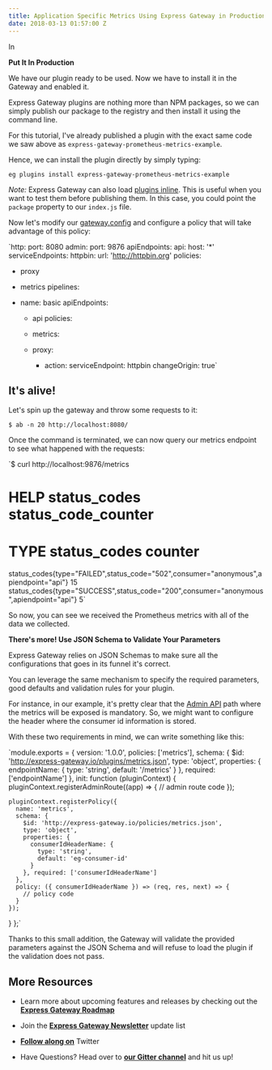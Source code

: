 ```yaml
---
title: Application Specific Metrics Using Express Gateway in Production
date: 2018-03-13 01:57:00 Z
---
```


In 

**Put It In Production**

We have our plugin ready to be used. Now we have to install it in the Gateway and enabled it.

Express Gateway plugins are nothing more than NPM packages, so we can simply publish our package to the registry and then install it using the command line.

For this tutorial, I've already published a plugin with the exact same code we saw above as `express-gateway-prometheus-metrics-example`.

Hence, we can install the plugin directly by simply typing:

`eg plugins install express-gateway-prometheus-metrics-example`

*Note:* Express Gateway can also load [plugins inline](https://github.com/XVincentX/express-gateway-prometheus-metrics-example/blob/master/gateway/config/system.config.yml#L9). This is useful when you want to test them before publishing them. In this case, you could point the `package` property to our `index.js` file.

Now let's modify our [gateway.config](https://www.express-gateway.io/docs/configuration/gateway.config.yml/) and configure a policy that will take advantage of this policy:

\`http:
port: 8080
admin:
port: 9876
apiEndpoints:
api:
host: '\*'
serviceEndpoints:
httpbin:
url: 'http://httpbin.org'
policies:

* proxy

* metrics
  pipelines:

* name: basic
  apiEndpoints:

  * api
    policies:

  * metrics:

  * proxy:

    * action:
      serviceEndpoint: httpbin
      changeOrigin: true\`

## It's alive!

Let's spin up the gateway and throw some requests to it:

    $ ab -n 20 http://localhost:8080/

Once the command is terminated, we can now query our metrics endpoint to see what happened with the requests:

\`$ curl http://localhost:9876/metrics

# HELP status_codes status_code_counter

# TYPE status_codes counter

status_codes{type="FAILED",status_code="502",consumer="anonymous",apiendpoint="api"} 15
status_codes{type="SUCCESS",status_code="200",consumer="anonymous",apiendpoint="api"} 5\`

So now, you can see we received the Prometheus metrics with all of the data we collected.

**There's more! Use JSON Schema to Validate Your Parameters**

Express Gateway relies on JSON Schemas to make sure all the configurations that goes in its funnel it's correct.

You can leverage the same mechanism to specify the required parameters, good defaults and validation rules for your plugin.

For instance, in our example, it's pretty clear that the [Admin API](https://www.express-gateway.io/docs/admin/#markdown) path where the metrics will be exposed is mandatory. So, we might want to configure the header where the consumer id information is stored.

With these two requirements in mind, we can write something like this:

\`module.exports = {
version: '1.0.0',
policies: \['metrics'\],
schema: {
\$id: 'http://express-gateway.io/plugins/metrics.json',
type: 'object',
properties: {
endpointName: {
type: 'string',
default: '/metrics'
}
}, required: \['endpointName'\]
},
init: function (pluginContext) {
pluginContext.registerAdminRoute((app) => {
// admin route code
});

    pluginContext.registerPolicy({
      name: 'metrics',
      schema: {
        $id: 'http://express-gateway.io/policies/metrics.json',
        type: 'object',
        properties: {
          consumerIdHeaderName: {
            type: 'string',
            default: 'eg-consumer-id'
          }
        }, required: ['consumerIdHeaderName']
      },      
      policy: ({ consumerIdHeaderName }) => (req, res, next) => {
        // policy code
      }
    });

}
};\`

Thanks to this small addition, the Gateway will validate the provided parameters against the JSON Schema and will refuse to load the plugin if the validation does not pass.

## More Resources

* Learn more about upcoming features and releases by checking out the **[Express Gateway Roadmap](https://github.com/ExpressGateway/express-gateway/milestones)**

* Join the **[Express Gateway Newsletter](https://eepurl.com/cVOqd5)** update list

* **[Follow along on](https://twitter.com/express_gateway)** Twitter

* Have Questions? Head over to **[our Gitter channel](https://gitter.im/ExpressGateway/express-gateway)** and hit us up!